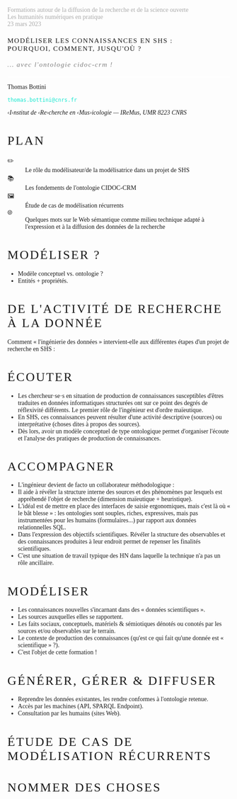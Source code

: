 <style>
body { font-family: GoudyNoto; font-weight: 300; }
h1 { letter-spacing: 0.1em; font-family: "FuturaPT" !important; font-weight: 200; text-transform: uppercase; }
code { color: #16e7cf; }
.dim { color: #aaa; }
</style>

<!--∫ slide title -->

<div class="dim">
Formations autour de la diffusion de la recherche et de la science ouverte
<br/>
Les humanités numériques en pratique
<br/>
23 mars 2023
</div>

<div style="
    border-bottom: 1px solid white;
    border-top: 1px solid white;
    font-family: FuturaPT;
    font-size: 111%;
    letter-spacing: 0.1em;
    padding: 0.5cm 0;
    text-transform: uppercase;
">
Modéliser les connaissances en SHS :
<br/>
pourquoi, comment, jusqu'où ?
<br/>
<br/>
<em style="color: gray; text-transform: lowercase;">… avec l'ontologie CIDOC-CRM !</em>
</div>

<div>

Thomas Bottini

`thomas.bottini@cnrs.fr`

*‹I›nstitut de ‹Re›cherche en ‹Mus›icologie — IReMus, UMR 8223 CNRS*

</div>

<!--∫ slide -->

# Plan

<dl>
<dt>✏️</dt>
<dd>Le rôle du modélisateur/de la modélisatrice dans un projet de SHS</dd>
<dt>📚</dt>
<dd>Les fondements de l'ontologie CIDOC-CRM</dd>
<dt>🖼️</dt>
<dd>Étude de cas de modélisation récurrents</dd>
<dt>🌐</dt>
<dd>Quelques mots sur le Web sémantique comme milieu technique adapté à l'expression et à la diffusion des données de la recherche</dd>
</dl>

<!--∫ slide -->

# Modéliser ?

- Modèle conceptuel vs. ontologie ?
- Entités + propriétés.

<!--∫ slide title -->

# De l'activité de recherche à la donnée

Comment « l'ingénierie des données » intervient-elle aux différentes étapes d'un projet de recherche en SHS :

<!--∫ slide -->

# Écouter

- Les chercheur·se·s en situation de production de connaissances susceptibles d'êtres traduites en données informatiques structurées ont sur ce point des degrés de réflexivité différents. Le premier rôle de l'ingénieur est d'ordre maïeutique.
- En SHS, ces connaissances peuvent résulter d'une activité descriptive (sources) ou interprétative (choses dites à propos des sources).
- Dès lors, avoir un modèle conceptuel de type ontologique permet d'organiser l'écoute et l'analyse des pratiques de production de connaissances.

<!--∫ slide -->

# Accompagner

- L'ingénieur devient de facto un collaborateur méthodologique :
- Il aide à révéler la structure interne des sources et des phénomènes par lesquels est appréhendé l'objet de recherche (dimension maïeutique + heuristique).
- L'idéal est de mettre en place des interfaces de saisie ergonomiques, mais c'est là où « le bât blesse » : les ontologies sont souples, riches, expressives, mais pas instrumentées pour les humains (formulaires...) par rapport aux données relationnelles SQL.
- Dans l'expression des objectifs scientifiques. Révéler la structure des observables et des connaissances produites à leur endroit permet de repenser les finalités scientifiques.
- C'est une situation de travail typique des HN dans laquelle la technique n'a pas un rôle ancillaire.

<!--∫ slide -->

# Modéliser

- Les connaissances nouvelles s'incarnant dans des « données scientifiques ».
- Les sources auxquelles elles se rapportent.
- Les faits sociaux, conceptuels, matériels & sémiotiques dénotés ou conotés par les sources et/ou observables sur le terrain.
- Le contexte de production des connaissances (qu'est ce qui fait qu'une donnée est « scientifique » ?).
- C'est l'objet de cette formation !

<!--∫ slide -->

# Générer, gérer & diffuser

- Reprendre les données existantes, les rendre conformes à l'ontologie retenue.
- Accès par les machines (API, SPARQL Endpoint).
- Consultation par les humains (sites Web).

<!--∫ slide title -->

# Étude de cas de modélisation récurrents

<!--∫ slide -->

# Nommer des choses

